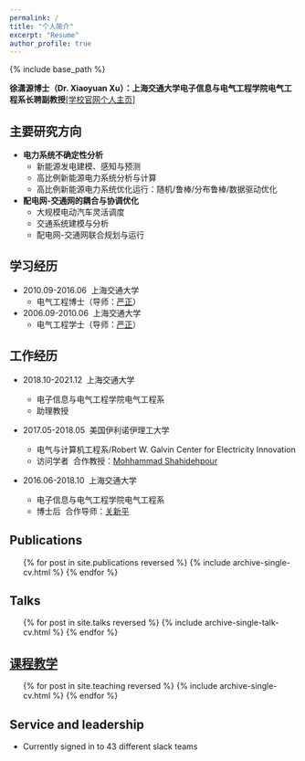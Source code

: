 ```yaml
---
permalink: /
title: "个人简介"
excerpt: "Resume"
author_profile: true
---
```


{% include base_path %}

**徐潇源博士（Dr. Xiaoyuan Xu）：上海交通大学电子信息与电气工程学院电气工程系长聘副教授**[[学校官网个人主页]](https://eei.sjtu.edu.cn/faculty-detail.php?id=91)

主要研究方向
------
* __电力系统不确定性分析__
  * 新能源发电建模、感知与预测
  * 高比例新能源电力系统分析与计算
  * 高比例新能源电力系统优化运行：随机/鲁棒/分布鲁棒/数据驱动优化
* __配电网-交通网的耦合与协调优化__
  * 大规模电动汽车灵活调度
  * 交通系统建模与分析
  * 配电网-交通网联合规划与运行

学习经历
------
* 2010.09-2016.06&nbsp;&nbsp;上海交通大学
  * 电气工程博士（导师：[严正](https://eei.sjtu.edu.cn/faculty-detail.php?id=65)）
* 2006.09-2010.06&nbsp;&nbsp;上海交通大学
  * 电气工程学士（导师：[严正](https://eei.sjtu.edu.cn/faculty-detail.php?id=65)）

工作经历
------
* 2018.10-2021.12&nbsp;&nbsp;上海交通大学
  * 电子信息与电气工程学院电气工程系
  * 助理教授

* 2017.05-2018.05&nbsp;&nbsp;美国伊利诺伊理工大学
  * 电气与计算机工程系/Robert W. Galvin Center for Electricity Innovation
  * 访问学者&nbsp;&nbsp;合作教授：[Mohhammad Shahidehpour](https://www.iit.edu/directory/people/mohammad-shahidehpour)

* 2016.06-2018.10&nbsp;&nbsp;上海交通大学
  * 电子信息与电气工程学院电气工程系
  * 博士后&nbsp;&nbsp;合作导师：[关新平](https://automation.sjtu.edu.cn/Xin-Ping)

Publications
------
  <ul>{% for post in site.publications reversed %}
    {% include archive-single-cv.html %}
  {% endfor %}</ul>
  
Talks
------
  <ul>{% for post in site.talks reversed %}
    {% include archive-single-talk-cv.html %}
  {% endfor %}</ul>
  
[课程教学](/teaching)
------
  <ol>{% for post in site.teaching reversed %}
    {% include archive-single-cv.html %}
  {% endfor %}</ol>
  
Service and leadership
------
* Currently signed in to 43 different slack teams
